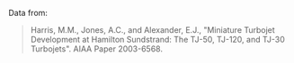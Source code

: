 Data from:

> Harris, M.M., Jones, A.C., and Alexander, E.J., "Miniature Turbojet Development at Hamilton Sundstrand: The TJ-50, TJ-120, and TJ-30 Turbojets". AIAA Paper 2003-6568.

